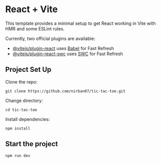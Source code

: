 # React + Vite

This template provides a minimal setup to get React working in Vite with HMR and some ESLint rules.

Currently, two official plugins are available:

- [@vitejs/plugin-react](https://github.com/vitejs/vite-plugin-react/blob/main/packages/plugin-react/README.md) uses [Babel](https://babeljs.io/) for Fast Refresh
- [@vitejs/plugin-react-swc](https://github.com/vitejs/vite-plugin-react-swc) uses [SWC](https://swc.rs/) for Fast Refresh

## Project Set Up

Clone the repo:

`git clone https://github.com/nirban07/tic-tac-toe.git`

Change directory:

`cd tic-tac-toe`

Install dependencies:

`npm install `

## Start the project

`npm run dev`
